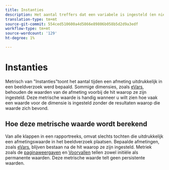 ```yaml
---
title: Instanties
description: Het aantal treffers dat een variabele is ingesteld (en niet wordt herhaald).
translation-type: tm+mt
source-git-commit: 554ced510600a4d5866e89806b058b5d2d9a3edf
workflow-type: tm+mt
source-wordcount: '129'
ht-degree: 1%

---
```



# Instanties

Metrisch van &quot;Instanties&quot;toont het aantal tijden een afmeting uitdrukkelijk in een beeldverzoek werd bepaald. Sommige dimensies, zoals [eVars](../dimensions/evar.md), behouden de waarden van de afmeting voorbij de hit waarop ze zijn ingesteld. Deze metrische waarde is handig wanneer u wilt zien hoe vaak een waarde voor de dimensie is ingesteld zonder de resultaten waarop die waarde zich bevond.

## Hoe deze metrische waarde wordt berekend

Van alle klappen in een rapportreeks, omvat slechts tochten die uitdrukkelijk een afmetingswaarde in het beeldverzoek plaatsen. Bepaalde afmetingen, zoals [eVars](../dimensions/evar.md), blijven bestaan na de hit waarop ze zijn ingesteld. Metriek zoals de [paginaweergaven](page-views.md) en [Voorvallen](occurrences.md) tellen zowel initiële als permanente waarden. Deze metrische waarde telt geen persistente waarden.